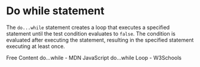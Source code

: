 # Do while statement

The `do...while` statement creates a loop that executes a specified statement until the test condition evaluates to `false`. The condition is evaluated after executing the statement, resulting in the specified statement executing at least once. 

<ResourceGroupTitle>Free Content</ResourceGroupTitle>
<BadgeLink colorScheme='yellow' badgeText='Read' href='https://developer.mozilla.org/en-US/docs/Web/JavaScript/Reference/Statements/do...while'>do...while - MDN</BadgeLink>
<BadgeLink colorScheme='yellow' badgeText='Read' href='https://www.w3schools.com/jsref/jsref_dowhile.asp'>JavaScript do...while Loop - W3Schools</BadgeLink>
